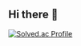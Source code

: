 ## Hi there 👋

[![Solved.ac Profile](http://mazassumnida.wtf/api/v2/generate_badge?boj=pengkakao)](https://solved.ac/pengkakao/)

